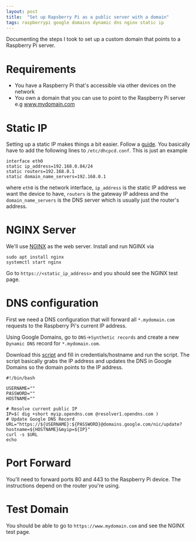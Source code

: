 ```yaml
---
layout: post 
title:  "Set up Rapsberry Pi as a public server with a domain"
tags: raspberrypi google domains dynamic dns nginx static ip
---
```


Documenting the steps I took to set up a custom domain that points to a Raspberry Pi server.

# Requirements
* You have a Raspberry Pi that's accessible via other devices on the network
* You own a domain that you can use to point to the Raspberry Pi server e.g www.mydomain.com

# Static IP
Setting up a static IP makes things a bit easier. Follow a
[guide](https://www.makeuseof.com/raspberry-pi-set-static-ip/). You basically have to add the
following lines to `/etc/dhcpcd.conf`. This is just an example
```
interface eth0
static ip_address=192.168.0.84/24
static routers=192.168.0.1
static domain_name_servers=192.168.0.1
```
where `eth0` is the network interface, `ip_address` is the static IP address we want the device to
have, `routers` is the gateway IP address and the `domain_name_servers` is the DNS server which is
usually just the router's address.

# NGINX Server
We'll use [NGINX](https://www.nginx.com/) as the web server. Install and run NGINX via
```
sudo apt install nginx
systemctl start nginx 
```
Go to `https://<static_ip_address>` and you should see the NGINX test page.

# DNS configuration
First we need a DNS configuration that will forward all `*.mydomain.com` requests to the Raspberry
Pi's current IP address.

Using Google Domains, go to `DNS`->`Synthetic records` and create a new
`Dynamic DNS` record for `*.mydomain.com`.

Download this [script](https://gist.github.com/cyrusboadway/5a7b715665f33c237996) and fill in
credentials/hostname and run the script. The script basically grabs the IP address and updates the
DNS in Google Domains so the domain points to the IP address.

```
#!/bin/bash

USERNAME=""
PASSWORD=""
HOSTNAME=""

# Resolve current public IP
IP=$( dig +short myip.opendns.com @resolver1.opendns.com )
# Update Google DNS Record
URL="https://${USERNAME}:${PASSWORD}@domains.google.com/nic/update?hostname=${HOSTNAME}&myip=${IP}"
curl -s $URL
echo
```

# Port Forward
You'll need to forward ports 80 and 443 to the Raspberry Pi device. The instructions depend on the
router you're using.

# Test Domain
You should be able to go to `https://www.mydomain.com` and see the NGINX test page.
